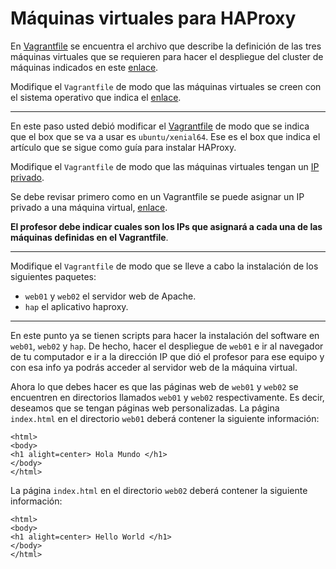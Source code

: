 # Máquinas virtuales para HAProxy

En [Vagrantfile](Vagrantfile) se encuentra el archivo que describe la definición de las tres máquinas virtuales que se requieren para hacer el despliegue del cluster de máquinas indicados en este [enlace](https://www.howtoforge.com/tutorial/ubuntu-load-balancer-haproxy/).

Modifique el `Vagrantfile` de modo que las máquinas virtuales se creen con el sistema operativo que indica el [enlace](https://www.howtoforge.com/tutorial/ubuntu-load-balancer-haproxy/).

---

En este paso usted debió modificar el [Vagrantfile](Vagrantfile) de modo que se indica que el box que se va a usar es `ubuntu/xenial64`. 
Ese es el box que indica el artículo que se sigue como guía para instalar HAProxy.

Modifique el `Vagrantfile` de modo que las máquinas virtuales tengan un [IP privado](https://whatismyipaddress.com/private-ip).

Se debe revisar primero como en un Vagrantfile se puede asignar un IP privado a una máquina virtual, [enlace](https://www.vagrantup.com/docs/networking/private_network.html#static-ip).

**El profesor debe indicar cuales son los IPs que asignará a cada una de las máquinas definidas en el Vagrantfile**.

---

Modifique el `Vagrantfile` de modo que se lleve a cabo la instalación de los siguientes paquetes:

* `web01` y `web02` el servidor web de Apache.
* `hap` el aplicativo haproxy.

---

En este punto ya se tienen scripts para hacer la instalación del software en `web01`, `web02` y `hap`.
De hecho, hacer el despliegue de `web01` e ir al navegador de tu computador e ir a la dirección IP que dió el profesor para ese equipo y con esa info ya podrás acceder al servidor web de la máquina virtual.

Ahora lo que debes hacer es que las páginas web de `web01` y `web02` se encuentren en directorios llamados `web01` y `web02` respectivamente.
Es decir, deseamos que se tengan páginas web personalizadas.
La página `index.html` en el directorio `web01` deberá contener la siguiente información:

```
<html>
<body>
<h1 alight=center> Hola Mundo </h1>
</body>
</html>
```

La página `index.html` en el directorio `web02` deberá contener la siguiente información:

```
<html>
<body>
<h1 alight=center> Hello World </h1>
</body>
</html>
```
